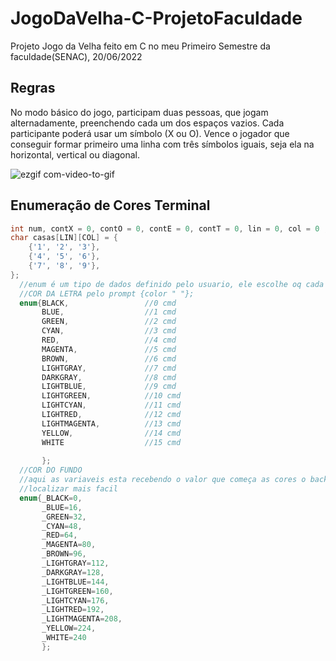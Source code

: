# JogoDaVelha-C-ProjetoFaculdade
Projeto Jogo da Velha feito em C no meu Primeiro Semestre da faculdade(SENAC), 20/06/2022

## Regras
No modo básico do jogo, participam duas pessoas, que jogam alternadamente, preenchendo cada um dos espaços vazios. Cada participante poderá usar um símbolo (X ou O). Vence o jogador que conseguir formar primeiro uma linha com três símbolos iguais, seja ela na horizontal, vertical ou diagonal.


![ezgif com-video-to-gif](https://github.com/PatrickSouza27/JogoDaVelha-C-ProjetoFaculdade/assets/77933748/da3fd505-bb9a-45c6-97ce-07a7e1ed2a16)



## Enumeração de Cores Terminal
```C
int num, contX = 0, contO = 0, contE = 0, contT = 0, lin = 0, col = 0 ;
char casas[LIN][COL] = { 
	{'1', '2', '3'},
	{'4', '5', '6'},
	{'7', '8', '9'},
};
  //enum é um tipo de dados definido pelo usuario, ele escolhe oq cada variavel vai receber,(um conjunto restrito de valores)
  //COR DA LETRA pelo prompt {color " "};
  enum{BLACK,                 //0 cmd
       BLUE,                  //1 cmd
       GREEN,                 //2 cmd
       CYAN,                  //3 cmd
       RED,                   //4 cmd
       MAGENTA,               //5 cmd
       BROWN,                 //6 cmd
       LIGHTGRAY,             //7 cmd
       DARKGRAY,              //8 cmd
       LIGHTBLUE,             //9 cmd
       LIGHTGREEN,            //10 cmd
       LIGHTCYAN,             //11 cmd
       LIGHTRED,              //12 cmd
       LIGHTMAGENTA,          //13 cmd
       YELLOW,                //14 cmd
       WHITE                  //15 cmd
       
       };  
  //COR DO FUNDO
  //aqui as variaveis esta recebendo o valor que começa as cores o background no cmd;
  //localizar mais facil
  enum{_BLACK=0,                 
       _BLUE=16,                  
       _GREEN=32,                 
       _CYAN=48,                  
       _RED=64,                   
       _MAGENTA=80,               
       _BROWN=96,                 
       _LIGHTGRAY=112,             
       _DARKGRAY=128,              
       _LIGHTBLUE=144,             
       _LIGHTGREEN=160,            
       _LIGHTCYAN=176,             
       _LIGHTRED=192,              
       _LIGHTMAGENTA=208,         
       _YELLOW=224,                
       _WHITE=240                        
       }; 

```
